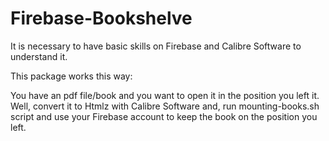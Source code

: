 # Firebase-Bookshelve

It is necessary to have basic skills on Firebase and Calibre Software to understand it.

This package works this way:

You have an pdf file/book and you want to open it in the position you left it. Well, convert it to Htmlz with Calibre Software and, run mounting-books.sh script and use your Firebase account to keep the book on the position you left.

